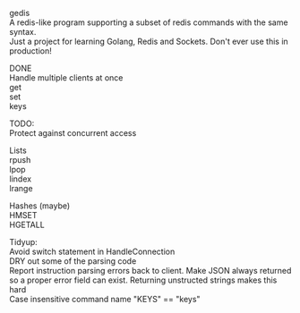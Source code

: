 gedis  
A redis-like program supporting a subset of redis commands with the same syntax.  
Just a project for learning Golang, Redis and Sockets. Don't ever use this in production!  

DONE  
Handle multiple clients at once  
get  
set   
keys   

TODO:  
Protect against concurrent access  
 
Lists  
rpush  
lpop  
lindex  
lrange  

Hashes (maybe)  
HMSET   
HGETALL  

Tidyup:  
Avoid switch statement in HandleConnection  
DRY out some of the parsing code  
Report instruction parsing errors back to client. Make JSON always returned so a proper error field can exist. Returning unstructed strings makes this hard  
Case insensitive command name "KEYS" == "keys"  
